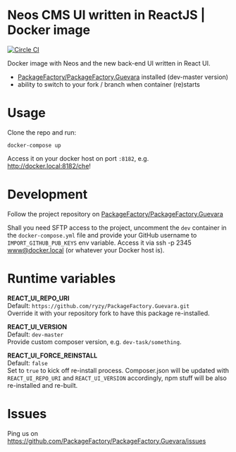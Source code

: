 # Neos CMS UI written in ReactJS | Docker image
[![Circle CI](https://circleci.com/gh/million12/docker-neos-react-ui/tree/master.svg?style=svg)](https://circleci.com/gh/million12/docker-neos-react-ui/tree/master)

Docker image with Neos and the new back-end UI written in React UI.
* [PackageFactory/PackageFactory.Guevara](https://github.com/PackageFactory/PackageFactory.Guevara) installed
  (dev-master version)
* ability to switch to your fork / branch when container (re)starts


# Usage

Clone the repo and run:

```
docker-compose up
```

Access it on your docker host on port `:8182`, e.g.  
http://docker.local:8182/che!


# Development

Follow the project repository on [PackageFactory/PackageFactory.Guevara](https://github.com/PackageFactory/PackageFactory.Guevara)

Shall you need SFTP access to the project, uncomment the `dev` container in the `docker-compose.yml`
file and provide your GitHub username to `IMPORT_GITHUB_PUB_KEYS` env variable.
Access it via ssh -p 2345 www@docker.local (or whatever your Docker host is).


# Runtime variables

**REACT_UI_REPO_URI**  
Default: `https://github.com/ryzy/PackageFactory.Guevara.git`  
Override it with your repository fork to have this package re-installed.

**REACT_UI_VERSION**  
Default: `dev-master`  
Provide custom composer version, e.g. `dev-task/something`.

**REACT_UI_FORCE_REINSTALL**  
Default: `false`  
Set to `true` to kick off re-install process. Composer.json will be updated with 
`REACT_UI_REPO_URI` and `REACT_UI_VERSION` accordingly, npm stuff will be
also re-installed and re-built.


# Issues

Ping us on https://github.com/PackageFactory/PackageFactory.Guevara/issues
